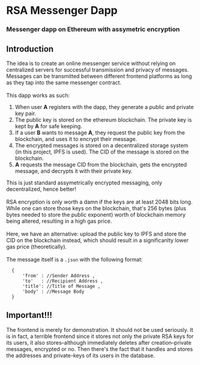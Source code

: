 # RSA Messenger Dapp
### Messenger dapp on Ethereum with assymetric encryption

## Introduction
  The idea is to create an online messenger service without relying on centralized servers for successful transmission and privacy of messages. Messages can be transmitted between different frontend platforms as long as they tap into the same messenger contract.<br><br>
  This dapp works as such:
1. When user <b>A</b> registers with the dapp, they generate a public and private key pair.
2. The public key is stored on the ethereum blockchain. The private key is kept by <b>A</b> for safe keeping.
3. If a user <b>B</b> wants to message <b>A</b>, they request the public key from the blockchain, and uses it to encrypt their message.
4. The encrypted messages is stored on a decentralized storage system (in this project, IPFS is used). The CID of the message is stored on the blockchain.
5. <b>A</b> requests the message CID from the blockchain, gets the encrypted message, and decrypts it with their private key.
  
  This is just standard assymetrically encrypted messaging, only decentralized, hence better!
  <br><br>
  RSA encryption is only worth a damn if the keys are at least 2048 bits long. While one can store those keys on the blockchain, that's 256 bytes (plus bytes needed to store the public exponent) worth of blockchain memory being altered, resulting in a high gas price.
  <br><br>
  Here, we have an alternative: upload the public key to IPFS and store the CID on the blockchain instead, which should result in a significanlty lower gas price (theoretically).
  <br><br>
  The message itself is a `.json` with the following format:
  ```
    {
        'from' : //Sender Address ,
        'to'   : //Recipient Address ,
        'title': //Title of Message ,
        'body' : //Message Body
    }
  ```

## Important!!!
  The frontend is merely for demonstration. It should not be used seriously. It is in fact, a terrible frontend since it stores not only the private RSA keys for its users, it also stores&ndash;although immediately deletes after creation&ndash;private messages, encrypted or no. Then there's the fact that it handles and stores the addresses and private-keys of its users in the database.